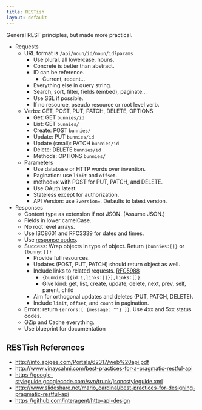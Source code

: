 ```yaml
---
title: RESTish
layout: default
---
```


General REST principles, but made more practical.

- Requests
    - URL format is `/api/noun/id/noun/id?params`
        - Use plural, all lowercase, nouns.
        - Concrete is better than abstract.
        - ID can be reference.
            - Current, recent...
        - Everything else in query string.
        - Search, sort, filter, fields (embed), paginate...
        - Use SSL if possible.
        - If no resource, pseudo resource or root level verb.
    - Verbs: GET, POST, PUT, PATCH, DELETE, OPTIONS
        - Get: GET `bunnies/id`
        - List: GET `bunnies/`
        - Create: POST `bunnies/`
        - Update: PUT `bunnies/id`
        - Update (small): PATCH `bunnies/id`
        - Delete: DELETE `bunnies/id`
        - Methods: OPTIONS `bunnies/`
    - Parameters
        - Use database or HTTP words over invention.
        - Pagination: use `limit` and `offset`.
        - method=x with POST for PUT, PATCH, and DELETE.
        - Use OAuth latest.
        - Stateless except for authorization.
        - API Version: use `?version=`. Defaults to latest version.
- Responses
    - Content type as extension if not JSON. (Assume JSON.)
    - Fields in lower camelCase.
    - No root level arrays.
    - Use ISO8601 and RFC3339 for dates and times.
    - Use [response codes](http://www.w3.org/Protocols/rfc2616/rfc2616-sec10.html).
    - Success: Wrap objects in type of object. Return `{bunnies:[]}` or `{bunny:[]}`
        - Provide full resources.
        - Updates (POST, PUT, PATCH) should return object as well.
        - Include links to related requests. [RFC5988](http://tools.ietf.org/html/rfc5988)
            - `{bunnies:[{id:1,links:[]}],links:[]}`
            - Give kind: get, list, create, update, delete, next, prev, self, parent, child
        - Aim for orthogonal updates and deletes (PUT, PATCH, DELETE).
        - Include `limit`, `offset`, and `count` in pagination.
    - Errors: return `{errors:[ {message: ""} ]}`. Use 4xx and 5xx status codes.
    - GZip and Cache everything.
    - Use blueprint for documentation

RESTish References
------------------

- http://info.apigee.com/Portals/62317/web%20api.pdf
- http://www.vinaysahni.com/best-practices-for-a-pragmatic-restful-api
- https://google-styleguide.googlecode.com/svn/trunk/jsoncstyleguide.xml
- http://www.slideshare.net/mario_cardinal/best-practices-for-designing-pragmatic-restful-api
- https://github.com/interagent/http-api-design
